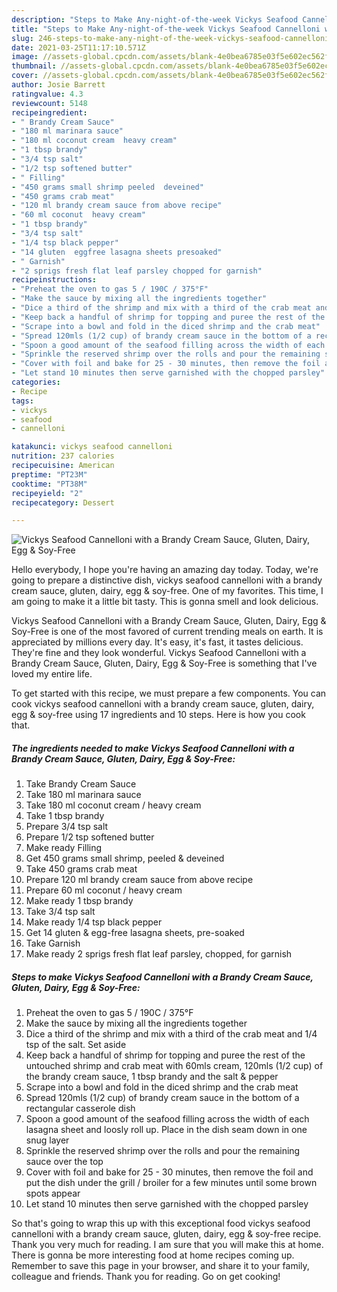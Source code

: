 ```yaml
---
description: "Steps to Make Any-night-of-the-week Vickys Seafood Cannelloni with a Brandy Cream Sauce, Gluten, Dairy, Egg &amp;amp; Soy-Free"
title: "Steps to Make Any-night-of-the-week Vickys Seafood Cannelloni with a Brandy Cream Sauce, Gluten, Dairy, Egg &amp;amp; Soy-Free"
slug: 246-steps-to-make-any-night-of-the-week-vickys-seafood-cannelloni-with-a-brandy-cream-sauce-gluten-dairy-egg-and-amp-soy-free
date: 2021-03-25T11:17:10.571Z
image: //assets-global.cpcdn.com/assets/blank-4e0bea6785e03f5e602ec562f230caae08da540cada707380b4fe1bbebba43da.png
thumbnail: //assets-global.cpcdn.com/assets/blank-4e0bea6785e03f5e602ec562f230caae08da540cada707380b4fe1bbebba43da.png
cover: //assets-global.cpcdn.com/assets/blank-4e0bea6785e03f5e602ec562f230caae08da540cada707380b4fe1bbebba43da.png
author: Josie Barrett
ratingvalue: 4.3
reviewcount: 5148
recipeingredient:
- " Brandy Cream Sauce"
- "180 ml marinara sauce"
- "180 ml coconut cream  heavy cream"
- "1 tbsp brandy"
- "3/4 tsp salt"
- "1/2 tsp softened butter"
- " Filling"
- "450 grams small shrimp peeled  deveined"
- "450 grams crab meat"
- "120 ml brandy cream sauce from above recipe"
- "60 ml coconut  heavy cream"
- "1 tbsp brandy"
- "3/4 tsp salt"
- "1/4 tsp black pepper"
- "14 gluten  eggfree lasagna sheets presoaked"
- " Garnish"
- "2 sprigs fresh flat leaf parsley chopped for garnish"
recipeinstructions:
- "Preheat the oven to gas 5 / 190C / 375°F"
- "Make the sauce by mixing all the ingredients together"
- "Dice a third of the shrimp and mix with a third of the crab meat and 1/4 tsp of the salt. Set aside"
- "Keep back a handful of shrimp for topping and puree the rest of the untouched shrimp and crab meat with 60mls cream, 120mls (1/2 cup) of the brandy cream sauce, 1 tbsp brandy and the salt &amp; pepper"
- "Scrape into a bowl and fold in the diced shrimp and the crab meat"
- "Spread 120mls (1/2 cup) of brandy cream sauce in the bottom of a rectangular casserole dish"
- "Spoon a good amount of the seafood filling across the width of each lasagna sheet and loosly roll up. Place in the dish seam down in one snug layer"
- "Sprinkle the reserved shrimp over the rolls and pour the remaining sauce over the top"
- "Cover with foil and bake for 25 - 30 minutes, then remove the foil and put the dish under the grill / broiler for a few minutes until some brown spots appear"
- "Let stand 10 minutes then serve garnished with the chopped parsley"
categories:
- Recipe
tags:
- vickys
- seafood
- cannelloni

katakunci: vickys seafood cannelloni 
nutrition: 237 calories
recipecuisine: American
preptime: "PT23M"
cooktime: "PT38M"
recipeyield: "2"
recipecategory: Dessert

---
```



![Vickys Seafood Cannelloni with a Brandy Cream Sauce, Gluten, Dairy, Egg &amp; Soy-Free](//assets-global.cpcdn.com/assets/blank-4e0bea6785e03f5e602ec562f230caae08da540cada707380b4fe1bbebba43da.png)

Hello everybody, I hope you're having an amazing day today. Today, we're going to prepare a distinctive dish, vickys seafood cannelloni with a brandy cream sauce, gluten, dairy, egg &amp; soy-free. One of my favorites. This time, I am going to make it a little bit tasty. This is gonna smell and look delicious.

Vickys Seafood Cannelloni with a Brandy Cream Sauce, Gluten, Dairy, Egg &amp; Soy-Free is one of the most favored of current trending meals on earth. It is appreciated by millions every day. It's easy, it's fast, it tastes delicious. They're fine and they look wonderful. Vickys Seafood Cannelloni with a Brandy Cream Sauce, Gluten, Dairy, Egg &amp; Soy-Free is something that I've loved my entire life.




To get started with this recipe, we must prepare a few components. You can cook vickys seafood cannelloni with a brandy cream sauce, gluten, dairy, egg &amp; soy-free using 17 ingredients and 10 steps. Here is how you cook that.

<!--inarticleads1-->

##### The ingredients needed to make Vickys Seafood Cannelloni with a Brandy Cream Sauce, Gluten, Dairy, Egg &amp; Soy-Free:

1. Take  Brandy Cream Sauce
1. Take 180 ml marinara sauce
1. Take 180 ml coconut cream / heavy cream
1. Take 1 tbsp brandy
1. Prepare 3/4 tsp salt
1. Prepare 1/2 tsp softened butter
1. Make ready  Filling
1. Get 450 grams small shrimp, peeled &amp; deveined
1. Take 450 grams crab meat
1. Prepare 120 ml brandy cream sauce from above recipe
1. Prepare 60 ml coconut / heavy cream
1. Make ready 1 tbsp brandy
1. Take 3/4 tsp salt
1. Make ready 1/4 tsp black pepper
1. Get 14 gluten &amp; egg-free lasagna sheets, pre-soaked
1. Take  Garnish
1. Make ready 2 sprigs fresh flat leaf parsley, chopped, for garnish




<!--inarticleads2-->

##### Steps to make Vickys Seafood Cannelloni with a Brandy Cream Sauce, Gluten, Dairy, Egg &amp; Soy-Free:

1. Preheat the oven to gas 5 / 190C / 375°F
1. Make the sauce by mixing all the ingredients together
1. Dice a third of the shrimp and mix with a third of the crab meat and 1/4 tsp of the salt. Set aside
1. Keep back a handful of shrimp for topping and puree the rest of the untouched shrimp and crab meat with 60mls cream, 120mls (1/2 cup) of the brandy cream sauce, 1 tbsp brandy and the salt &amp; pepper
1. Scrape into a bowl and fold in the diced shrimp and the crab meat
1. Spread 120mls (1/2 cup) of brandy cream sauce in the bottom of a rectangular casserole dish
1. Spoon a good amount of the seafood filling across the width of each lasagna sheet and loosly roll up. Place in the dish seam down in one snug layer
1. Sprinkle the reserved shrimp over the rolls and pour the remaining sauce over the top
1. Cover with foil and bake for 25 - 30 minutes, then remove the foil and put the dish under the grill / broiler for a few minutes until some brown spots appear
1. Let stand 10 minutes then serve garnished with the chopped parsley




So that's going to wrap this up with this exceptional food vickys seafood cannelloni with a brandy cream sauce, gluten, dairy, egg &amp; soy-free recipe. Thank you very much for reading. I am sure that you will make this at home. There is gonna be more interesting food at home recipes coming up. Remember to save this page in your browser, and share it to your family, colleague and friends. Thank you for reading. Go on get cooking!
